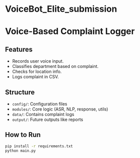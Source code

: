 # VoiceBot_Elite_submission
# Voice-Based Complaint Logger

## Features

- Records user voice input.
- Classifies department based on complaint.
- Checks for location info.
- Logs complaint in CSV.

## Structure

- `config/`: Configuration files
- `modules/`: Core logic (ASR, NLP, response, utils)
- `data/`: Contains complaint logs
- `output/`: Future outputs like reports

## How to Run

```bash
pip install -r requirements.txt
python main.py
